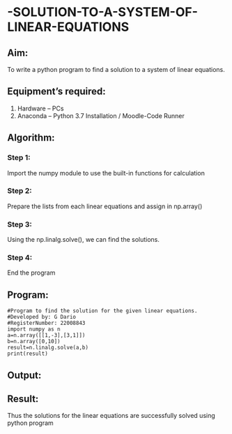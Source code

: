 # -SOLUTION-TO-A-SYSTEM-OF-LINEAR-EQUATIONS
## Aim:
To write a python program to find a solution to a system of linear equations.
## Equipment’s required:
1. 	Hardware – PCs
2. 	Anaconda – Python 3.7 Installation / Moodle-Code Runner
## Algorithm:
### Step 1: 
Import the numpy module to use the built-in functions for calculation
### Step 2: 
Prepare the lists from each linear equations and assign in np.array()
### Step 3: 
Using the np.linalg.solve(), we can find the solutions.
### Step 4: 
End the program
## Program:
```
#Program to find the solution for the given linear equations.
#Developed by: G Dario 
#RegisterNumber: 22008843
import numpy as n
a=n.array([[1,-3],[3,1]])
b=n.array([0,10])
result=n.linalg.solve(a,b)
print(result)
```
## Output:


## Result: 
Thus the solutions for the linear equations are successfully solved using python program

